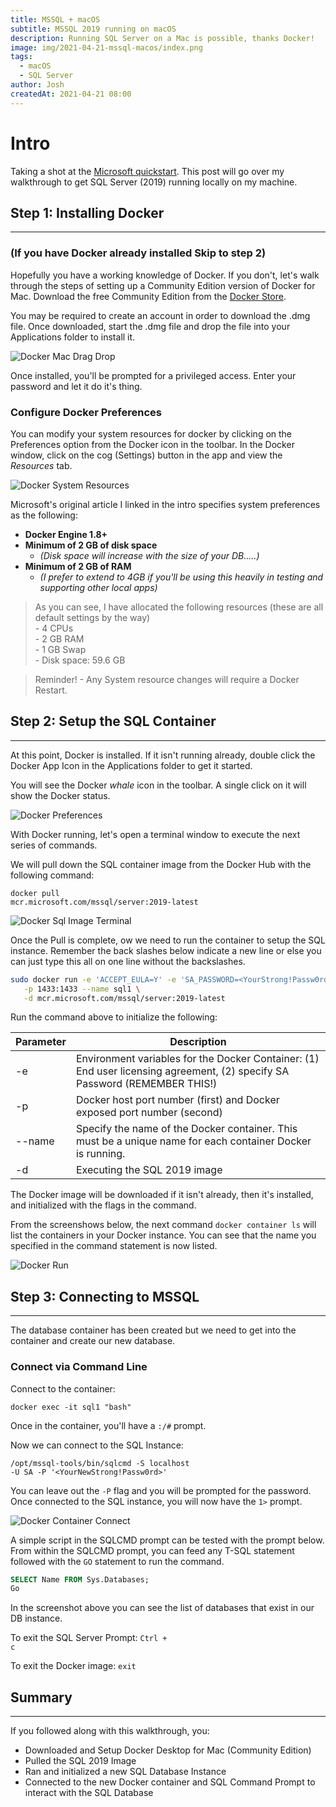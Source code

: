 ```yaml
---
title: MSSQL + macOS
subtitle: MSSQL 2019 running on macOS
description: Running SQL Server on a Mac is possible, thanks Docker!
image: img/2021-04-21-mssql-macos/index.png
tags:
  - macOS
  - SQL Server
author: Josh
createdAt: 2021-04-21 08:00
---
```


# Intro

Taking a shot at the [Microsoft quickstart](https://docs.microsoft.com/en-us/sql/linux/quickstart-install-connect-docker?view=sql-server-ver15&pivots=cs1-bash). This post will go over my walkthrough to get SQL Server (2019) running locally on my machine.

## Step 1: Installing Docker

---

### (If you have Docker already installed Skip to step 2)

Hopefully you have a working knowledge of Docker. If you don't, let's walk through the steps of setting up a Community Edition version of Docker for Mac. Download the free Community Edition from the [Docker Store](https://store.docker.com/editions/community/docker-ce-desktop-mac).

You may be required to create an account in order to download the .dmg file. Once downloaded, start the .dmg file and drop the file into your Applications folder to install it.

![Docker Mac Drag Drop](/img/2021-04-21-mssql-macos/docker_mac_dragdrop.png)

Once installed, you'll be prompted for a privileged access. Enter your password and let it do it's thing.

### Configure Docker Preferences

You can modify your system resources for docker by clicking on the Preferences option from the Docker icon in the toolbar.  In the Docker window, click on the cog (Settings) button in the app and view the _Resources_ tab. 

![Docker System Resources](/img/2021-04-21-mssql-macos/docker_mac_system_resources.png)

Microsoft's original article I linked in the intro specifies system preferences as the following:

- **Docker Engine 1.8+**
- **Minimum of 2 GB of disk space**
  - _(Disk space will increase with the size of your DB.....)_
- **Minimum of 2 GB of RAM**
  - _(I prefer to extend to 4GB if you'll be using this heavily in testing and supporting other local apps)_



<blockquote class="blockquote">As you can see, I have allocated the following resources (these are all default settings by the way) <br>
- 4 CPUs<br>
- 2 GB RAM<br>
- 1 GB Swap<br>
- Disk space: 59.6 GB<br>
 </blockquote>



<blockquote class="blockquote">Reminder! - Any System resource changes will require a Docker Restart.</blockquote>

## Step 2: Setup the SQL Container

---

At this point, Docker is installed. If it isn't running already, double click the Docker App Icon in the Applications folder to get it started.  

You will see the Docker _whale_ icon in the toolbar. A single click on it will show the Docker status.

![Docker Preferences](/img/2021-04-21-mssql-macos/docker_mac_menu_preference.png)

With Docker running, let's open a terminal window to execute the next series of commands.

We will pull down the SQL container image from the Docker Hub with the following command:

<code class="language-bash">docker pull mcr.microsoft.com/mssql/server:2019-latest</code>

![Docker Sql Image Terminal](/img/2021-04-21-mssql-macos/docker_mac_sqlImage_pull.png)

Once the Pull is complete, ow we need to run the container to setup the SQL instance. Remember the back slashes below indicate a new line or else you can just type this all on one line without the backslashes.  

```bash
sudo docker run -e 'ACCEPT_EULA=Y' -e 'SA_PASSWORD=<YourStrong!Passw0rd>' \
   -p 1433:1433 --name sql1 \
   -d mcr.microsoft.com/mssql/server:2019-latest
```

Run the command above to initialize the following:

| Parameter | Description                                                                                                                |
| --------- | -------------------------------------------------------------------------------------------------------------------------- |
| -e        | Environment variables for the Docker Container: (1) End user licensing agreement, (2) specify SA Password (REMEMBER THIS!) |
| -p        | Docker host port number (first) and Docker exposed port number (second)                                                    |
| --name    | Specify the name of the Docker container. This must be a unique name for each container Docker is running.                 |
| -d        | Executing the SQL 2019 image                                                                                               |

The Docker image will be downloaded if it isn't already, then it's installed, and initialized with the flags in the command.

From the screenshows below, the next command `docker container ls` will list the containers in your Docker instance. You can see that the name you specified in the command statement is now listed.

![Docker Run](/img/2021-04-21-mssql-macos/docker_container_list.png)

## Step 3: Connecting to MSSQL

---

The database container has been created but we need to get into the container and create our new database.

### Connect via Command Line

Connect to the container:

<code class="language-bash">docker exec -it sql1 "bash"</code>

Once in the container, you'll have a <code class="language-bash">:/#</code> prompt.

Now we can connect to the SQL Instance:

<code class="language-bash">/opt/mssql-tools/bin/sqlcmd -S localhost -U SA -P '<YourNewStrong!Passw0rd>'</code>

You can leave out the <code class="language-bash">-P</code> flag and you will be prompted for the password. Once connected to the SQL instance, you will now have the <code class="language-bash">1></code> prompt.

![Docker Container Connect](/img/2021-04-21-mssql-macos/docker_mac_connect_container.png)

A simple script in the SQLCMD prompt can be tested with the prompt below.
From within the SQLCMD prompt, you can feed any T-SQL statement followed with the <code class="language-sql">GO</code> statement to run the command.

```sql
SELECT Name FROM Sys.Databases;
Go
```

In the screenshot above you can see the list of databases that exist in our DB instance.

To exit the SQL Server Prompt: <code class="language-bash">Ctrl + c</code>

To exit the Docker image: <code class="language-bash">exit</code> 

## Summary

---

If you followed along with this walkthrough, you:

- Downloaded and Setup Docker Desktop for Mac (Community Edition)
- Pulled the SQL 2019 Image
- Ran and initialized a new SQL Database Instance
- Connected to the new Docker container and SQL Command Prompt to interact with the SQL Database

[msdocs]: https://docs.microsoft.com/en-us/
[msdocssql]: https://docs.microsoft.com/en-us/sql/linux/quickstart-install-connect-docker?v
